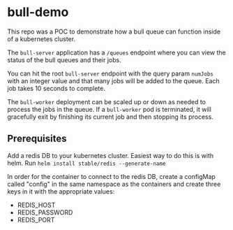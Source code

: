 # bull-demo

This repo was a POC to demonstrate how a bull queue can function inside of a kubernetes cluster.

The `bull-server` application has a `/queues` endpoint where you can view the status of the bull queues and their jobs.

You can hit the root `bull-server` endpoint with the query param `numJobs` with an integer value and that many jobs will be added to the queue. Each job takes 10 seconds to complete.

The `bull-worker` deployment can be scaled up or down as needed to process the jobs in the queue. If a `bull-worker` pod is terminated, it will gracefully exit by finishing its current job and then stopping its process.

## Prerequisites

Add a redis DB to your kubernetes cluster. Easiest way to do this is with helm. Run `helm install stable/redis --generate-name`

In order for the container to connect to the redis DB, create a configMap called "config" in the same namespace as the containers and create three keys in it with the appropriate values:

- REDIS_HOST
- REDIS_PASSWORD
- REDIS_PORT
